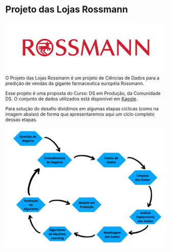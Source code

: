 # Projeto das Lojas Rossmann
![alt text](https://github.com/jonasbarletta/ds_em_producao/blob/main/img/rossmann_logo.png)
O Projeto das Lojas Rossmann é um projeto de Ciências de Dados para a predição de vendas da gigante farmaceutica européia Rossmann. 

Esse projeto é uma proposta do Curso: DS em Produção, da Comunidade DS. O conjunto de dados utilizados está disponível em [Kaggle](https://www.kaggle.com/c/rossmann-store-sales).

Para solução do desafio dividimos em algumas etapas cíclicas (como na imagem abaixo) de forma que apresentaremos aqui um cíclo completo dessas etapas.

![alt text](https://github.com/jonasbarletta/ds_em_producao/blob/main/img/Questao%20de%20Negocio%20(1).png)
